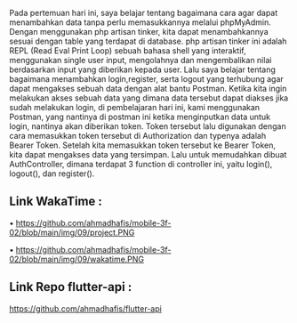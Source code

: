 Pada pertemuan hari ini, saya belajar tentang bagaimana cara agar dapat menambahkan data tanpa perlu memasukkannya melalui phpMyAdmin. Dengan menggunakan php artisan tinker, kita dapat menambahkannya sesuai dengan table yang terdapat di database. php artisan tinker ini adalah REPL (Read Eval Print Loop) sebuah bahasa shell yang interaktif, menggunakan single user input, mengolahnya dan mengembalikan nilai berdasarkan input yang diberikan kepada user. Lalu saya belajar tentang bagaimana menambahkan login,register, serta logout yang terhubung agar dapat mengakses sebuah data dengan alat bantu Postman. Ketika kita ingin melakukan akses sebuah data yang dimana data tersebut dapat diakses jika sudah melakukan login, di pembelajaran hari ini, kami menggunakan Postman, yang nantinya di postman ini ketika menginputkan data untuk login, nantinya akan diberikan token. Token tersebut lalu digunakan dengan cara memasukkan token tersebut di Authorization dan typenya adalah Bearer Token. Setelah kita memasukkan token tersebut ke Bearer Token, kita dapat mengakses data yang tersimpan. Lalu untuk memudahkan dibuat AuthController, dimana terdapat 3 function di controller ini, yaitu login(), logout(), dan register().
## Link WakaTime : 
•	https://github.com/ahmadhafis/mobile-3f-02/blob/main/img/09/project.PNG

•	https://github.com/ahmadhafis/mobile-3f-02/blob/main/img/09/wakatime.PNG
## Link Repo flutter-api :
https://github.com/ahmadhafis/flutter-api

